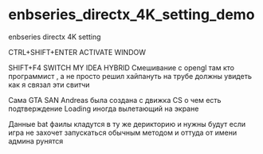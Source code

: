 # enbseries_directx_4K_setting_demo
enbseries directx 4K setting

CTRL+SHIFT+ENTER ACTIVATE WINDOW

SHIFT+F4 SWITCH MY IDEA HYBRID Смешивание с opengl там кто программист , а не просто решил хайпануть на трубе должны увидеть как я связал эти свитчи

Сама GTA SAN Andreas была создана с движка CS о чем есть подтверждение Loading иногда вылетающий на экране

Данные bat фаилы кладутся в ту же дерикторию и нужны будут если игра не захочет запускаться обычным методом и оттуда от имени админа рунятся
